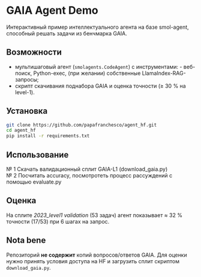 # GAIA Agent Demo
Интерактивный пример интеллектуального агента на базе
smol-agent, способный решать задачи из бенчмарка GAIA.

## Возможности
* мультишаговый агент (`smolagents.CodeAgent`) с инструментами:
  ­- веб-поиск, Python-exec, (при желании) собственные LlamaIndex-RAG-запросы;
* скрипт скачивания поднабора GAIA и оценка точности (≥ 30 % на level-1).

## Установка
```bash
git clone https://github.com/papafranchesco/agent_hf.git
cd agent_hf
pip install -r requirements.txt
```


## Использование
№ 1 Скачать валидационный сплит GAIA-L1 (download_gaia.py)                                     
№ 2 Посчитать accuracy, посмотротеть процесс рассуждений с помощью evaluate.py                                           


## Оценка

На сплите *2023\_level1 validation* (53 задач) агент показывает
≈ 32 % точности (17/53) при 6 шагах на запрос.

## Nota bene
Репозиторий **не содержит** копий вопросов/ответов GAIA.
Для оценки нужно принять условия доступа на HF и загрузить сплит
скриптом `download_gaia.py`.


